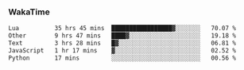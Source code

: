 ### WakaTime

<!--START_SECTION:waka-->

```txt
Lua          35 hrs 45 mins  █████████████████▓░░░░░░░   70.07 %
Other        9 hrs 47 mins   ████▓░░░░░░░░░░░░░░░░░░░░   19.18 %
Text         3 hrs 28 mins   █▓░░░░░░░░░░░░░░░░░░░░░░░   06.81 %
JavaScript   1 hr 17 mins    ▓░░░░░░░░░░░░░░░░░░░░░░░░   02.52 %
Python       17 mins         ░░░░░░░░░░░░░░░░░░░░░░░░░   00.56 %
```

<!--END_SECTION:waka-->
